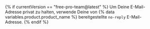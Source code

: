 {% if currentVersion == "free-pro-team@latest" %}
Um Deine E-Mail-Adresse privat zu halten, verwende Deine von {% data variables.product.product_name %} bereitgestellte `no-reply` E-Mail-Adresse.
{% endif %}
